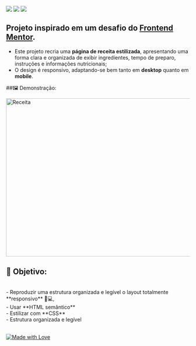 <img src="https://img.shields.io/badge/HTML5-E44D26?style=for-the-badge&logo=html5&logoColor=white" /> <img src="https://img.shields.io/badge/CSS3-264DE4?style=for-the-badge&logo=css3&logoColor=white" /> <img src="https://img.shields.io/badge/FlexBox-62CDFF?style=for-the-badge&logo=css3&logoColor=white" />
<br>
## Projeto inspirado em um desafio do [Frontend Mentor](https://www.frontendmentor.io/profile/AnaCCapel).

* Este projeto recria uma **página de receita estilizada**, apresentando uma forma clara e organizada de exibir ingredientes, tempo de preparo, instruções e informações nutricionais;
* O design é responsivo, adaptando-se bem tanto em **desktop** quanto em **mobile**.

##🖼️ Demonstração:
<br>

<img width="577" height="433" alt="Receita" src="https://github.com/user-attachments/assets/e40b49cd-7e2b-45d3-8679-79bc14792afb" />

<br>

## 🎯 Objetivo:
<br>
- Reproduzir uma estrutura organizada e legível o layout totalmente **responsivo** 📱💻,
<br>
- Usar **HTML semântico** 
<br>
- Estilizar com **CSS**  
<br>
- Estrutura organizada e legível  

<br>
<br>

[![Made with Love](https://img.shields.io/badge/Made%20with-💜-AA77FF?style=flat-square)]()  
